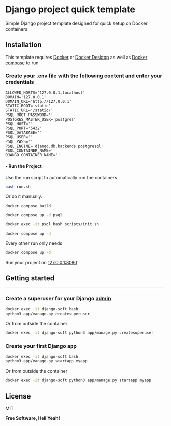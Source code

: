 # Django project quick template

Simple Django project template designed for quick setup on Docker containers

## Installation

This template requires [Docker](https://docs.docker.com/engine/install/) or [Docker Desktop](https://docs.docker.com/desktop/) as well as [Docker compose](https://docs.docker.com/compose/) to run

### Create your .env file with the following content and enter your credentials
```
ALLOWED_HOSTS='127.0.0.1,localhost'
DOMAIN='127.0.0.1'
DOMAIN_URL='http://127.0.0.1'
STATIC_ROOT='static'
STATIC_URL='/static/'
PSQL_ROOT_PASSWORD=''
POSTGRES_MASTER_USER='postgres'
PSQL_HOST=''
PSQL_PORT='5432'
PSQL_DATABASE=''
PSQL_USER=''
PSQL_PASS=''
PSQL_ENGINE='django.db.backends.postgresql'
PSQL_CONTAINER_NAME=''
DJANGO_CONTAINER_NAME=''
```

#### - Run the Project

Use the run script to automatically run the containers
```sh
bash run.sh
```

Or do it manually:

```sh
docker compose build
```
```sh
docker compose up -d psql
```
```sh
docker exec -it psql bash scripts/init.sh
```
```sh
docker compose up -d
```

Every other run only needs
```sh
docker compose up -d
```

Run your project on [127.0.0.1:8080](http://127.0.0.1:8080)

## Getting started
--------------------

### Create a superuser for your Django [admin](http://127.0.0.1:8080/admin)

```sh
docker exec -it django-soft bash
python3 app/manage.py createsuperuser
```
Or from outside the container
```sh
docker exec -it django-soft python3 app/manage.py createsuperuser 
```

### Create your first Django app
```sh
docker exec -it django-soft bash
python3 app/manage.py startapp myapp
```
Or from outside the container
```sh
docker exec -it django-soft python3 app/manage.py startapp myapp
```

## License

MIT

**Free Software, Hell Yeah!**

[//]: # (These are reference links used in the body of this note and get stripped out when the markdown processor does its job. There is no need to format nicely because it shouldn't be seen. Thanks SO - http://stackoverflow.com/questions/4823468/store-comments-in-markdown-syntax)

   [dill]: <https://github.com/joemccann/dillinger>
   [git-repo-url]: <https://github.com/joemccann/dillinger.git>
   [john gruber]: <http://daringfireball.net>
   [df1]: <http://daringfireball.net/projects/markdown/>
   [markdown-it]: <https://github.com/markdown-it/markdown-it>
   [Ace Editor]: <http://ace.ajax.org>
   [node.js]: <http://nodejs.org>
   [Twitter Bootstrap]: <http://twitter.github.com/bootstrap/>
   [jQuery]: <http://jquery.com>
   [@tjholowaychuk]: <http://twitter.com/tjholowaychuk>
   [express]: <http://expressjs.com>
   [AngularJS]: <http://angularjs.org>
   [Gulp]: <http://gulpjs.com>

   [PlDb]: <https://github.com/joemccann/dillinger/tree/master/plugins/dropbox/README.md>
   [PlGh]: <https://github.com/joemccann/dillinger/tree/master/plugins/github/README.md>
   [PlGd]: <https://github.com/joemccann/dillinger/tree/master/plugins/googledrive/README.md>
   [PlOd]: <https://github.com/joemccann/dillinger/tree/master/plugins/onedrive/README.md>
   [PlMe]: <https://github.com/joemccann/dillinger/tree/master/plugins/medium/README.md>
   [PlGa]: <https://github.com/RahulHP/dillinger/blob/master/plugins/googleanalytics/README.md>
